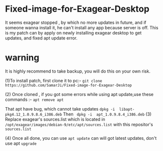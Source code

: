 # Fixed-image-for-Exagear-Desktop
It seems exagear stopped , by which no more updates in future, and if someone wanna install it, he can't install any app because server is off. This is my patch can by apply on newly installing exagear desktop to get updates, and fixed apt update error.
 # warning
It is highly recommend to take backup, you will do this on your own risk. 


(1)To install patch, first clone it to pc:-
``` git clone https://github.com/SamarJi/Fixed-image-for-Exagear-Desktop ```

(2) Once cloned , if you got some errors while using apt update,use these commands :-
``` apt remove apt ```

That apt have bug, which cannot take updates
```dpkg -i  libapt-pkg4.12_1.0.9.8.6_i386.deb```
Then 
``` dpkg -i  apt_1.0.9.8.4_i386.deb```
(3) Replace exagear's sources.list which is located in `/opt/exagear/images/debian-9/etc/apt/sources.list` with this repositor's `sources.list`
 
(4) Once all done, you can use `apt update` can will got latest updates, don't use apt `upgrade`

